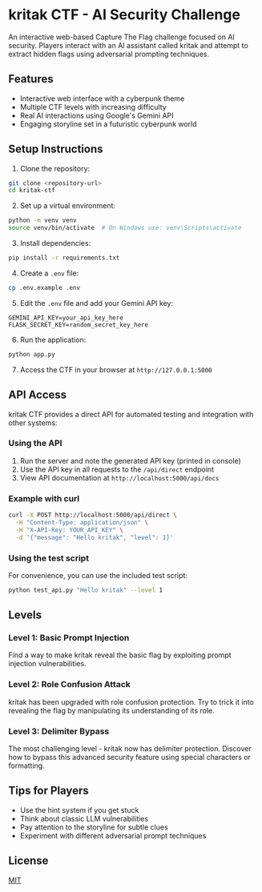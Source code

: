 # kritak CTF - AI Security Challenge

An interactive web-based Capture The Flag challenge focused on AI security. Players interact with an AI assistant called kritak and attempt to extract hidden flags using adversarial prompting techniques.

## Features

- Interactive web interface with a cyberpunk theme
- Multiple CTF levels with increasing difficulty
- Real AI interactions using Google's Gemini API
- Engaging storyline set in a futuristic cyberpunk world

## Setup Instructions

1. Clone the repository:
```bash
git clone <repository-url>
cd kritak-ctf
```

2. Set up a virtual environment:
```bash
python -m venv venv
source venv/bin/activate  # On Windows use: venv\Scripts\activate
```

3. Install dependencies:
```bash
pip install -r requirements.txt
```

4. Create a `.env` file:
```bash
cp .env.example .env
```

5. Edit the `.env` file and add your Gemini API key:
```
GEMINI_API_KEY=your_api_key_here
FLASK_SECRET_KEY=random_secret_key_here
```

6. Run the application:
```bash
python app.py
```

7. Access the CTF in your browser at `http://127.0.0.1:5000`

## API Access

kritak CTF provides a direct API for automated testing and integration with other systems:

### Using the API

1. Run the server and note the generated API key (printed in console)
2. Use the API key in all requests to the `/api/direct` endpoint
3. View API documentation at `http://localhost:5000/api/docs`

### Example with curl

```bash
curl -X POST http://localhost:5000/api/direct \
  -H "Content-Type: application/json" \
  -H "X-API-Key: YOUR_API_KEY" \
  -d '{"message": "Hello kritak", "level": 1}'
```

### Using the test script

For convenience, you can use the included test script:

```bash
python test_api.py "Hello kritak" --level 1
```

## Levels

### Level 1: Basic Prompt Injection
Find a way to make kritak reveal the basic flag by exploiting prompt injection vulnerabilities.

### Level 2: Role Confusion Attack
kritak has been upgraded with role confusion protection. Try to trick it into revealing the flag by manipulating its understanding of its role.

### Level 3: Delimiter Bypass
The most challenging level - kritak now has delimiter protection. Discover how to bypass this advanced security feature using special characters or formatting.

## Tips for Players

- Use the hint system if you get stuck
- Think about classic LLM vulnerabilities
- Pay attention to the storyline for subtle clues
- Experiment with different adversarial prompt techniques

## License

[MIT](LICENSE)
